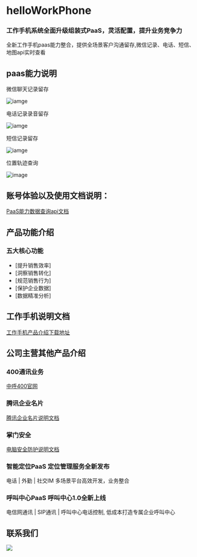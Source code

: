 # helloWorkPhone

### 工作手机系统全面升级组装式PaaS，灵活配置，提升业务竞争力
全新工作手机paas能力整合，提供全场景客户沟通留存,微信记录、电话、短信、地图api实时查看

## paas能力说明

微信聊天记录留存

![iamge](http://img-fyc.or23.cn/20230317110203.png)

电话记录录音留存

![iamge](http://img-fyc.or23.cn/20230317110450.png)

短信记录留存

![iamge](http://img-fyc.or23.cn/20230317110557.png)

位置轨迹查询

![image](https://user-images.githubusercontent.com/37434728/225794842-1f1253ef-fb7b-4182-9ca4-a23b54761816.png)

## 账号体验以及使用文档说明：

 [PaaS能力数据查询api文档](https://doc.xzm.cn/Guide/1.html)

## 产品功能介绍

  ### 五大核心功能
   - [提升销售效率]
   - [洞察销售转化]
   - [规范销售行为]
   - [保护企业数据]
   - [数据精准分析]
   
 ## 工作手机说明文档
 
  [工作手机产品介绍下载地址](https://zhonghu-apptest.oss-cn-beijing.aliyuncs.com/%E9%94%80%E6%8E%8C%E9%97%A8-2023.pdf)
  
 ## 公司主营其他产品介绍
 
### 400通讯业务
  [中呼400官网](http://www.10010400.net/)
  
### 腾讯企业名片
  [腾讯企业名片说明文档](https://zhonghu-apptest.oss-cn-beijing.aliyuncs.com/QQ%E6%B5%8F%E8%A7%88%E5%99%A8%E8%B5%84%E6%BA%90%E5%8C%85-0310.pdf) 
  
### 掌门安全
  [电脑安全防护说明文档](https://zhonghu-apptest.oss-cn-beijing.aliyuncs.com/%E6%8E%8C%E9%97%A8DSC%E6%95%B0%E6%8D%AE%E5%AE%89%E5%85%A8%E5%8A%A0%E5%AF%86%E7%B3%BB%E7%BB%9F_%E5%95%86%E5%8A%A1%E6%BC%94%E7%A4%BA%E7%89%88.pptx)
 
### 智能定位PaaS 定位管理服务全新发布
电话 | 外勤 | 社交IM  多场景平台高效开发，业务整合

### 呼叫中心PaaS 呼叫中心1.0全新上线
电信网通讯 | SIP通讯 | 呼叫中心电话控制, 低成本打造专属企业呼叫中心


## 联系我们

  ![](http://img-fyc.or23.cn/20230317104533.png)
  
   
